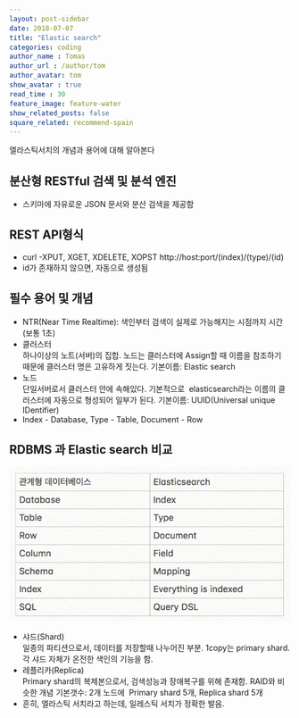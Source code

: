 ```yaml
---
layout: post-sidebar
date: 2018-07-07
title: "Elastic search"
categories: coding
author_name : Tomas
author_url : /author/tom
author_avatar: tom
show_avatar : true
read_time : 30
feature_image: feature-water
show_related_posts: false
square_related: recommend-spain
---
```

엘라스틱서치의 개념과 용어에 대해 알아본다

## 분산형 RESTful 검색 및 분석 엔진
* 스키마에 자유로운 JSON 문서와 분산 검색을 제공함

## REST API형식
* curl -XPUT, XGET, XDELETE, XOPST http://host:port/(index)/(type)/(id)
* id가 존재하지 않으면, 자동으로 생성됨

## 필수 용어 및 개념
* NTR(Near Time Realtime): 색인부터 검색이 실제로 가능해지는 시점까지 시간(보통 1초)
* 클러스터  
하나이상의 노트(서버)의 집합. 노드는 클러스터에 Assign할 때 이름을 참조하기 때문에 클러스터 명은 고유하게 짓는다. 기본이름: Elastic search
* 노드  
단일서버로서 클러스터 안에 속해있다. 기본적으로  elasticsearch라는 이름의 클러스터에 자동으로 형성되어 일부가 된다. 기본이름: UUID(Universal unique IDentifier)
* Index - Database, Type - Table, Document - Row  
## RDBMS 과 Elastic search 비교
![database vs elastic search](../img/post-assets/database-elastic.png)
* 샤드(Shard)  
일종의 파티션으로서, 데이터를 저장할때 나누어진 부분. 1copy는 primary shard. 각 샤드 자체가 온전한 색인의 기능을 함.
* 레플리카(Replica)  
Primary shard의 복제본으로서, 검색성능과 장애복구를 위해 존재함. RAID와 비슷한 개념 기본갯수: 2개 노드에  Primary shard 5개, Replica shard 5개
* 흔히, 엘라스틱 서치라고 하는데, 일레스틱 서치가 정확한 발음.
